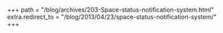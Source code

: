 +++
path = "/blog/archives/203-Space-status-notification-system.html"
extra.redirect_to = "/blog/2013/04/23/space-status-notification-system/"
+++
